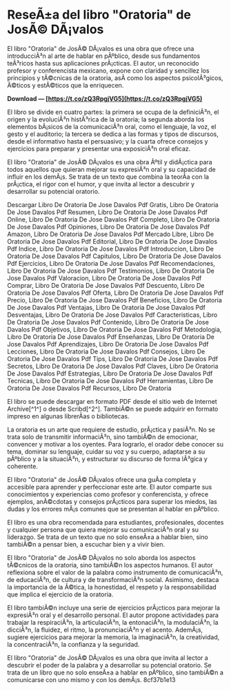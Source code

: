 # ReseÃ±a del libro "Oratoria" de JosÃ© DÃ¡valos
 
El libro "Oratoria" de JosÃ© DÃ¡valos es una obra que ofrece una introducciÃ³n al arte de hablar en pÃºblico, desde sus fundamentos teÃ³ricos hasta sus aplicaciones prÃ¡cticas. El autor, un reconocido profesor y conferencista mexicano, expone con claridad y sencillez los principios y tÃ©cnicas de la oratoria, asÃ­ como los aspectos psicolÃ³gicos, Ã©ticos y estÃ©ticos que la enriquecen.
 
**Download — [https://t.co/zQ3RpgjVG5](https://t.co/zQ3RpgjVG5)**


 
El libro se divide en cuatro partes: la primera se ocupa de la definiciÃ³n, el origen y la evoluciÃ³n histÃ³rica de la oratoria; la segunda aborda los elementos bÃ¡sicos de la comunicaciÃ³n oral, como el lenguaje, la voz, el gesto y el auditorio; la tercera se dedica a las formas y tipos de discursos, desde el informativo hasta el persuasivo; y la cuarta ofrece consejos y ejercicios para preparar y presentar una exposiciÃ³n oral eficaz.
 
El libro "Oratoria" de JosÃ© DÃ¡valos es una obra Ãºtil y didÃ¡ctica para todos aquellos que quieran mejorar su expresiÃ³n oral y su capacidad de influir en los demÃ¡s. Se trata de un texto que combina la teorÃ­a con la prÃ¡ctica, el rigor con el humor, y que invita al lector a descubrir y desarrollar su potencial oratorio.
 
Descargar Libro De Oratoria De Jose Davalos Pdf Gratis,  Libro De Oratoria De Jose Davalos Pdf Resumen,  Libro De Oratoria De Jose Davalos Pdf Online,  Libro De Oratoria De Jose Davalos Pdf Completo,  Libro De Oratoria De Jose Davalos Pdf Opiniones,  Libro De Oratoria De Jose Davalos Pdf Amazon,  Libro De Oratoria De Jose Davalos Pdf Mercado Libre,  Libro De Oratoria De Jose Davalos Pdf Editorial,  Libro De Oratoria De Jose Davalos Pdf Indice,  Libro De Oratoria De Jose Davalos Pdf Introduccion,  Libro De Oratoria De Jose Davalos Pdf Capitulos,  Libro De Oratoria De Jose Davalos Pdf Ejercicios,  Libro De Oratoria De Jose Davalos Pdf Recomendaciones,  Libro De Oratoria De Jose Davalos Pdf Testimonios,  Libro De Oratoria De Jose Davalos Pdf Valoracion,  Libro De Oratoria De Jose Davalos Pdf Comprar,  Libro De Oratoria De Jose Davalos Pdf Descuento,  Libro De Oratoria De Jose Davalos Pdf Oferta,  Libro De Oratoria De Jose Davalos Pdf Precio,  Libro De Oratoria De Jose Davalos Pdf Beneficios,  Libro De Oratoria De Jose Davalos Pdf Ventajas,  Libro De Oratoria De Jose Davalos Pdf Desventajas,  Libro De Oratoria De Jose Davalos Pdf Caracteristicas,  Libro De Oratoria De Jose Davalos Pdf Contenido,  Libro De Oratoria De Jose Davalos Pdf Objetivos,  Libro De Oratoria De Jose Davalos Pdf Metodologia,  Libro De Oratoria De Jose Davalos Pdf Enseñanzas,  Libro De Oratoria De Jose Davalos Pdf Aprendizajes,  Libro De Oratoria De Jose Davalos Pdf Lecciones,  Libro De Oratoria De Jose Davalos Pdf Consejos,  Libro De Oratoria De Jose Davalos Pdf Tips,  Libro De Oratoria De Jose Davalos Pdf Secretos,  Libro De Oratoria De Jose Davalos Pdf Claves,  Libro De Oratoria De Jose Davalos Pdf Estrategias,  Libro De Oratoria De Jose Davalos Pdf Tecnicas,  Libro De Oratoria De Jose Davalos Pdf Herramientas,  Libro De Oratoria De Jose Davalos Pdf Recursos,  Libro De Oratoria
 
El libro se puede descargar en formato PDF desde el sitio web de Internet Archive[^1^] o desde Scribd[^2^]. TambiÃ©n se puede adquirir en formato impreso en algunas librerÃ­as o bibliotecas.
  
La oratoria es un arte que requiere de estudio, prÃ¡ctica y pasiÃ³n. No se trata solo de transmitir informaciÃ³n, sino tambiÃ©n de emocionar, convencer y motivar a los oyentes. Para lograrlo, el orador debe conocer su tema, dominar su lenguaje, cuidar su voz y su cuerpo, adaptarse a su pÃºblico y a la situaciÃ³n, y estructurar su discurso de forma lÃ³gica y coherente.
 
El libro "Oratoria" de JosÃ© DÃ¡valos ofrece una guÃ­a completa y accesible para aprender y perfeccionar este arte. El autor comparte sus conocimientos y experiencias como profesor y conferencista, y ofrece ejemplos, anÃ©cdotas y consejos prÃ¡cticos para superar los miedos, las dudas y los errores mÃ¡s comunes que se presentan al hablar en pÃºblico.
 
El libro es una obra recomendada para estudiantes, profesionales, docentes y cualquier persona que quiera mejorar su comunicaciÃ³n oral y su liderazgo. Se trata de un texto que no solo enseÃ±a a hablar bien, sino tambiÃ©n a pensar bien, a escuchar bien y a vivir bien.
  
El libro "Oratoria" de JosÃ© DÃ¡valos no solo aborda los aspectos tÃ©cnicos de la oratoria, sino tambiÃ©n los aspectos humanos. El autor reflexiona sobre el valor de la palabra como instrumento de comunicaciÃ³n, de educaciÃ³n, de cultura y de transformaciÃ³n social. Asimismo, destaca la importancia de la Ã©tica, la honestidad, el respeto y la responsabilidad que implica el ejercicio de la oratoria.
 
El libro tambiÃ©n incluye una serie de ejercicios prÃ¡cticos para mejorar la expresiÃ³n oral y el desarrollo personal. El autor propone actividades para trabajar la respiraciÃ³n, la articulaciÃ³n, la entonaciÃ³n, la modulaciÃ³n, la dicciÃ³n, la fluidez, el ritmo, la pronunciaciÃ³n y el acento. AdemÃ¡s, sugiere ejercicios para mejorar la memoria, la imaginaciÃ³n, la creatividad, la concentraciÃ³n, la confianza y la seguridad.
 
El libro "Oratoria" de JosÃ© DÃ¡valos es una obra que invita al lector a descubrir el poder de la palabra y a desarrollar su potencial oratorio. Se trata de un libro que no solo enseÃ±a a hablar en pÃºblico, sino tambiÃ©n a comunicarse con uno mismo y con los demÃ¡s.
 8cf37b1e13
 
